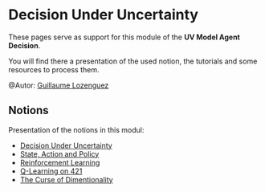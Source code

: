 # Decision Under Uncertainty

These pages serve as support for this module of the **UV Model Agent Decision**.

You will find there a presentation of the used notion, the tutorials and some resources to process them.

@Autor: [Guillaume Lozenguez](mailto:guillaune.lozenguez@imt-lille-douai.fr)

## Notions

Presentation of the notions in this modul:

* [Decision Under Uncertainty](https://raw.githubusercontent.com/ceri-num/module-DUU/master/notions/intro.pdf)
* [State, Action and Policy](https://raw.githubusercontent.com/ceri-num/module-DUU/master/notions/policy.pdf)
* [Reinforcement Learning](https://raw.githubusercontent.com/ceri-num/module-DUU/master/notions/reinforcement.pdf)
* [Q-Learning on 421](https://raw.githubusercontent.com/ceri-num/module-DUU/master/notions/qlearning421-old.pdf)
* [The Curse of Dimentionality](https://raw.githubusercontent.com/ceri-num/module-DUU/master/notions/the-curse-old.pdf)
